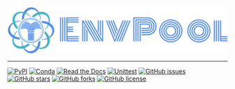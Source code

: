 <div align="center">
  <a href="http://envpool.readthedocs.io"><img width="666px" height="auto" src="docs/_static/images/envpool-logo.png"></a>
</div>

---

[![PyPI](https://img.shields.io/pypi/v/envpool)](https://pypi.org/project/envpool/)
[![Conda](https://img.shields.io/conda/vn/conda-forge/envpool)](https://github.com/conda-forge/envpool-feedstock)
[![Read the Docs](https://img.shields.io/readthedocs/envpool)](https://envpool.readthedocs.io/en/master)
[![Unittest](https://github.com/sail-sg/envpool/workflows/Bazel%20Build%20and%20Test/badge.svg?branch=master)](https://github.com/sail-sg/envpool/actions)
[![GitHub issues](https://img.shields.io/github/issues/sail-sg/envpool)](https://github.com/sail-sg/envpool/issues)
[![GitHub stars](https://img.shields.io/github/stars/sail-sg/envpool)](https://github.com/sail-sg/envpool/stargazers)
[![GitHub forks](https://img.shields.io/github/forks/sail-sg/envpool)](https://github.com/sail-sg/envpool/network)
[![GitHub license](https://img.shields.io/github/license/sail-sg/envpool)](https://github.com/sail-sg/envpool/blob/master/LICENSE)

